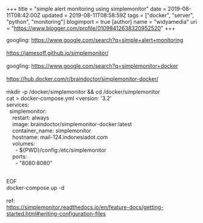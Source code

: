 +++
title = "simple alert monitoring using simplemonitor"
date = 2019-08-11T08:42:00Z
updated = 2019-08-11T08:58:59Z
tags = ["docker", "server", "python", "monitoring"]
blogimport = true 
[author]
	name = "widyamedia"
	uri = "https://www.blogger.com/profile/01098412638320952520"
+++

googling:&nbsp;https://www.google.com/search?q=simple+alert+monitoring<br /><br />https://jamesoff.github.io/simplemonitor/<br /><br />googling:&nbsp;https://www.google.com/search?q=simplemonitor+docker<br /><br />https://hub.docker.com/r/braindoctor/simplemonitor-docker/<br /><br />mkdir -p /docker/simplemonitor &amp;&amp; cd /docker/simplemonitor<br />cat &gt; docker-compose.yml &lt;<eof p="">version: '3.2'<br />services:<br />&nbsp; simplemonitor:<br />&nbsp; &nbsp; restart: always<br />&nbsp; &nbsp; image: braindoctor/simplemonitor-docker:latest<br />&nbsp; &nbsp; container_name: simplemonitor<br />&nbsp; &nbsp; hostname: mail-124.indonesiadot.com<br />&nbsp; &nbsp; volumes:<br />&nbsp; &nbsp; &nbsp; - ${PWD}/config:/etc/simplemonitor<br />&nbsp; &nbsp; ports:<br />&nbsp; &nbsp; &nbsp; - "8080:8080"<br /></eof><br /><div>EOF</div><div>docker-compose up -d</div><div><br /></div><div>ref:<br />https://simplemonitor.readthedocs.io/en/feature-docs/getting-started.html#writing-configuration-files</div>
